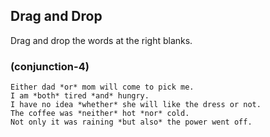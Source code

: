 ## Drag and Drop

Drag and drop the words at the right blanks.

### (conjunction-4)

```
Either dad *or* mom will come to pick me.
I am *both* tired *and* hungry.
I have no idea *whether* she will like the dress or not.
The coffee was *neither* hot *nor* cold.
Not only it was raining *but also* the power went off.
```
